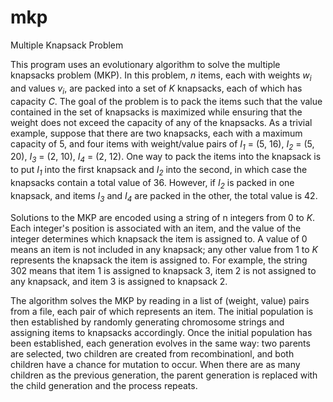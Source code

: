 # mkp
Multiple Knapsack Problem

This program uses an evolutionary algorithm to solve the multiple knapsacks problem (MKP). In this problem, *n* items, each with weights *w<sub>i</sub>* and values *v<sub>i</sub>*, are packed into a set of *K* knapsacks, each of which has capacity *C*. The goal of the problem is to pack the items such that the value contained in the set of knapsacks is maximized while ensuring that the weight does not exceed the capacity of any of the knapsacks. As a trivial example, suppose that there are two knapsacks, each with a maximum capacity of 5, and four items with weight/value pairs of *I<sub>1</sub>* = (5, 16), *I<sub>2</sub>* = (5, 20), *I<sub>3</sub>* = (2, 10), *I<sub>4</sub>* = (2, 12). One way to pack the items into the knapsack is to put *I<sub>1</sub>* into the first knapsack and *I<sub>2</sub>* into the second, in which case the knapsacks contain a total value of 36. However, if *I<sub>2</sub>* is packed in one knapsack, and items *I<sub>3</sub>* and *I<sub>4</sub>* are packed in the other, the total value is 42.

Solutions to the MKP are encoded using a string of n integers from 0 to *K*. Each integer's position is associated with an item, and the value of the integer determines which knapsack the item is assigned to. A value of 0 means an item is not included in any knapsack; any other value from 1 to *K* represents the knapsack the item is assigned to. For example, the string 302 means that item 1 is assigned to knapsack 3, item 2 is not assigned to any knapsack, and item 3 is assigned to knapsack 2.

The algorithm solves the MKP by reading in a list of (weight, value) pairs from a file, each pair of which represents an item. The initial population is then established by randomly generating chromosome strings and assigning items to knapsacks accordingly. Once the initial population has been established, each generation evolves in the same way: two parents are selected, two children are created from recombinationl, and both children have a chance for mutation to occur. When there are as many children as the previous generation, the parent generation is replaced with the child generation and the process repeats.
